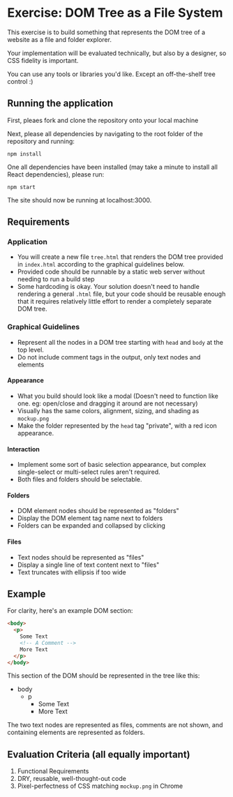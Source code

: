 # Exercise: DOM Tree as a File System

This exercise is to build something that represents the DOM tree of a website as a file and folder explorer.

Your implementation will be evaluated technically, but also by a designer, so CSS fidelity is important.

You can use any tools or libraries you'd like. Except an off-the-shelf tree control :)

## Running the application

First, pleaes fork and clone the repository onto your local machine

Next, please all dependencies by navigating to the root folder of the repository and running: 
```
npm install
```
One all dependencies have been installed (may take a minute to install all React dependencies), please run:
```
npm start
```
The site should now be running at localhost:3000.


## Requirements

### Application
* You will create a new file `tree.html` that renders the DOM tree provided in `index.html` according to the graphical guidelines below.
* Provided code should be runnable by a static web server without needing to run a build step
* Some hardcoding is okay. Your solution doesn't need to handle rendering a general `.html` file, but your code should be reusable enough that it requires relatively little effort to render a completely separate DOM tree.

### Graphical Guidelines
* Represent all the nodes in a DOM tree starting with `head` and `body` at the top level.
* Do not include comment tags in the output, only text nodes and elements

#### Appearance
* What you build should look like a modal (Doesn't need to function like one. eg: open/close and dragging it around are not necessary)
* Visually has the same colors, alignment, sizing, and shading as `mockup.png`
* Make the folder represented by the `head` tag "private", with a red icon appearance.

#### Interaction
* Implement some sort of basic selection appearance, but complex single-select or multi-select rules aren't required.
* Both files and folders should be selectable.

#### Folders
* DOM element nodes should be represented as "folders"
* Display the DOM element tag name next to folders
* Folders can be expanded and collapsed by clicking

#### Files
* Text nodes should be represented as "files"
* Display a single line of text content next to "files"
* Text truncates with ellipsis if too wide

## Example

For clarity, here's an example DOM section:

```html
<body>
  <p>
    Some Text
    <!-- A Comment -->
    More Text
  </p>
</body>
```

This section of the DOM should be represented in the tree like this:

* body
  * p
    * Some Text
    * More Text

The two text nodes are represented as files, comments are not shown, and containing elements are represented as folders.

## Evaluation Criteria (all equally important)
1. Functional Requirements
2. DRY, reusable, well-thought-out code
3. Pixel-perfectness of CSS matching `mockup.png` in Chrome
